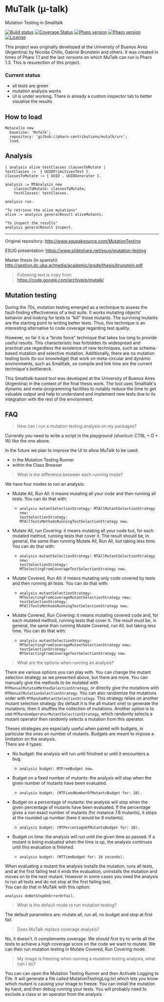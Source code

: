 # MuTalk (µ-talk)
Mutation Testing in Smalltalk

[![Build status](https://github.com/pavel-krivanek/mutalk/workflows/CI/badge.svg)](https://github.com/pavel-krivanek/mutalk/actions/workflows/test.yml)
[![Coverage Status](https://coveralls.io/repos/github/pavel-krivanek/mutalk/badge.svg?branch=master)](https://coveralls.io/github/pavel-krivanek/mutalk?branch=master)
[![Pharo version](https://img.shields.io/badge/Pharo-9.0-%23aac9ff.svg)](https://pharo.org/download)
[![Pharo version](https://img.shields.io/badge/Pharo-10-%23aac9ff.svg)](https://pharo.org/download)
[![License](https://img.shields.io/badge/license-MIT-blue.svg)](https://raw.githubusercontent.com/pavel-krivanek/mutalk/master/LICENSE)

This project was originally developed at the University of Buenos Aires (Argentina) by Nicolás Chillo, Gabriel Brunstein and others. It was created in times of Pharo 1.1 and the last versions on which MuTalk can run is Pharo 1.3. This is resurection of this project.

### Current status 

- all tests are green
- mutation analysis works
- UI is under working. There is already a custom inspector tab to better visualise the results

## How to load
```smalltalk
Metacello new
  baseline: 'MuTalk';
  repository: 'github://pharo-contributions/mutalk/src';
  load.
```

## Analysis

```smalltalk
| analysis alive testClasses classesToMutate |
testClasses :=  { UUIDPrimitivesTest }.
classesToMutate := { UUID . UUIDGenerator }.

analysis := MTAnalysis new
    classesToMutate: classesToMutate;
    testClasses: testClasses.

analysis run.

"To retrieve the alive mutations"
alive := analysis generalResult aliveMutants.

"To inspect the results"
analysis generalResult inspect.
```
---

Original repository: http://www.squeaksource.com/MutationTesting

ESUG presentation: https://www.slideshare.net/esug/mutation-testing

Master thesis (in spanish): http://gestion.dc.uba.ar/media/academic/grade/thesis/brunstein.pdf

> Following text is copy from https://code.google.com/archive/p/mutalk/

## Mutation testing

During the 70s, mutation testing emerged as a technique to assess the fault-finding effectiveness of a test suite. It works mutating objects' behavior and looking for tests to “kill” those mutants. The surviving mutants are the starting point to writing better tests. Thus, this technique is an interesting alternative to code coverage regarding test quality.

However, so far it is a “brute force” technique that takes too long to provide useful results. This characteristic has forbidden its widespread and practical use regardless the existence of new techniques, such as schema-based mutation and selective mutation. Additionally, there are no mutation testing tools (to our knowledge) that work on meta-circular and dynamic environments, such as Smalltalk, so compile and link time are the current technique's bottleneck.

This Smalltalk-based tool was developed at the University of Buenos Aires (Argentina) in the context of the final thesis work. The tool uses Smalltalk's dynamic and meta-programming facilities to notably reduce the time to get valuable output and help to understand and implement new tests due to its integration with the rest of the environment.

## FAQ

> How can I run a mutation testing analysis on my packages?

Currently you need to write a script in the playground (shortcut: CTRL + O + W) like the one above.

In the future we plan to improve the UI to allow MuTalk to be used:
* in the Mutation Testing Runner
* within the Class Browser

> What is the difference between each running mode?

We have four modes to run an analysis:
* Mutate All, Run All: it means mutating all your code and then running all tests. You can do that with:
    * ```smalltalk
      analysis mutantSelectionStrategy: MTAllMutantSelectionStrategy new;
	  testSelectionStrategy: MTAllTestsMethodsRunningTestSelectionStrategy new.
      ```
* Mutate All, run Covering: it means mutating all your code but, for each mutated method, running tests that cover it. The result should be, in general, the same than running Mutate All, Run All, but taking less time. You can do that with:
    * ```smalltalk
      analysis mutantSelectionStrategy: MTAllMutantSelectionStrategy new;
	  testSelectionStrategy: MTSelectingFromCoverageTestSelectionStrategy new.
      ```
* Mutate Covered, Run All: it means mutating only code covered by tests and then running all tests. You can do that with:
    * ```smalltalk
      analysis mutantSelectionStrategy: MTSelectingFromCoverageMutantSelectionStrategy new;
	  testSelectionStrategy: MTAllTestsMethodsRunningTestSelectionStrategy new.
      ```
* Mutate Covered, Run Covering: it means mutating covered code and, for each mutated method, running tests that cover it. The result must be, in general, the same than running Mutate Covered, run All, but taking less time. You can do that with:
    * ```smalltalk
      analysis mutantSelectionStrategy: MTSelectingFromCoverageMutantSelectionStrategy new;
	  testSelectionStrategy: MTSelectingFromCoverageTestSelectionStrategy new.
      ```

> What are the options when running an analysis?

There are various options you can play with.
You can change the mutant selection strategy as we presented above, but there are more. You can manually give the methods to be mutated with `MTManualMutatedMethodSelectionStrategy`, or directly give the mutations with `MTManualMutationSelectionStrategy`.
You can also randomize the mutations order with `MTRandomMutantSelectionStrategy`. This strategy relies on another mutant selection strategy (by default it is the all mutant one) to generate the mutations, then it shuffles the collection of mutations. Another option is to use `MTRandomOperatorMutantSelectionStrategy`, which randomly selects a mutant operator then randomly selects a mutation from this operator.

Theses strategies are especially useful when paired with budgets, in particular the ones on number of mutants. Budgets are meant to impose a limitation on the analysis.  
There are 4 types:
* No budget: the analysis will run until finished or until it encounters a bug.
  * ```smalltalk
    analysis budget: MTFreeBudget new.
    ```
* Budget on a fixed number of mutants: the analysis will stop when the given number of mutants have been evaluated.
  * ```smalltalk
    analysis budget: (MTFixedNumberOfMutantsBudget for: 10).
    ```
* Budget on a percentage of mutants: the analysis will stop when the given percentage of mutants have been evaluated. If the percentage gives a non exact number of mutants (for instance 7.6 mutants), it stops at the rounded up number (here it would be 8 mutants).
  * ```smalltalk
    analysis budget: (MTPercentageOfMutantsBudget for: 10).
    ```
* Budget on time: the analysis will run until the given time as passed. If a mutant is being evaluated when the time is up, the analysis continues until this evaluation is finished.
  * ```smalltalk
    analysis budget: (MTTimeBudget for: 10 seconds).
    ```

When evaluating a mutant the analysis installs the mutation, runs all tests, and at the first failing test it ends the evaluation, uninstalls the mutation and moves on to the next mutant. However in some cases you need the analysis to run all tests and do not stop at the first failing test.  
You can do that in MuTalk with this option:
```smalltalk
analysis doNotStopOnErrorOrFail.
```

> What is the default mode to run mutation testing?

The default parameters are: mutate all, run all, no budget and stop at first fail.

> Does MuTalk replace coverage analysis?

No, it doesn't. It complements coverage. We should first try to write all the tests to achieve a high coverage score on the code we want to mutate. We can then run mutation testing in Mutate Covered, Run Covering mode.

> My image is freezing when running a mutation testing analysis, what can I do?

You can can open the Mutation Testing Runner and then Activate Logging to File. It will generate a file called MutationTestingLog.txt which lets you know which mutant is causing your image to freeze. You can install the mutation by hand, and then debug running your tests. You will probably need to exclude a class or an operator from the analysis.
